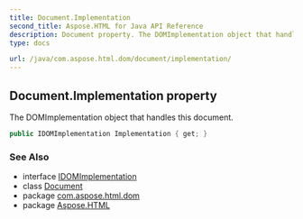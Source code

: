 ```yaml
---
title: Document.Implementation
second_title: Aspose.HTML for Java API Reference
description: Document property. The DOMImplementation object that handles this document
type: docs

url: /java/com.aspose.html.dom/document/implementation/
---
```

## Document.Implementation property

The DOMImplementation object that handles this document.

```java
public IDOMImplementation Implementation { get; }
```

### See Also

* interface [IDOMImplementation](../../idomimplementation/)
* class [Document](../)
* package [com.aspose.html.dom](../../../com.aspose.html.dom/)
* package [Aspose.HTML](../../../)
